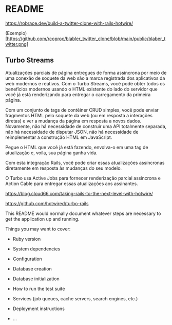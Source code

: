 # README

https://robrace.dev/build-a-twitter-clone-with-rails-hotwire/

(Exemplo)[https://github.com/rcoproc/blabler_twitter_clone/blob/main/public/blaber_twitter.png]

## Turbo Streams

Atualizações parciais de página entregues de forma assíncrona por meio de uma conexão 
de soquete da web são a marca registrada dos aplicativos da web modernos e reativos. 
Com o Turbo Streams, você pode obter todos os benefícios modernos usando o HTML existente
do lado do servidor que você já está renderizando para entregar o carregamento da primeira página. 

Com um conjunto de tags de contêiner CRUD simples, você pode enviar fragmentos HTML
pelo soquete da web (ou em resposta a interações diretas) e ver a mudança da página 
em resposta a novos dados. Novamente, não há necessidade de construir uma API 
totalmente separada, não há necessidade de disputar JSON, não há necessidade de
reimplementar a construção HTML em JavaScript. 

Pegue o HTML que você já está fazendo, envolva-o em uma tag de atualização e, voila, sua página ganha vida.

Com esta integração Rails, você pode criar essas atualizações assíncronas diretamente em resposta às mudanças do seu modelo.

O Turbo usa Active Jobs para fornecer renderização parcial assíncrona e Action Cable 
para entregar essas atualizações aos assinantes.


https://blog.cloud66.com/taking-rails-to-the-next-level-with-hotwire/

https://github.com/hotwired/turbo-rails


This README would normally document whatever steps are necessary to get the
application up and running.

Things you may want to cover:

* Ruby version

* System dependencies

* Configuration

* Database creation

* Database initialization

* How to run the test suite

* Services (job queues, cache servers, search engines, etc.)

* Deployment instructions

* ...
